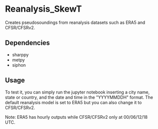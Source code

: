 # Reanalysis_SkewT

Creates pseudosoundings from reanalysis datasets such as ERA5 and CFSR/CFSRv2. 

## Dependencies

- sharppy
- metpy
- siphon

## Usage

To test it, you can simply run the jupyter notebook inserting a city name, state or country, and the date and time in the "YYYYMMDDH" format. The default reanalysis model is set to ERA5 but you can also change it to CFSR/CFSRv2. 

Note: ERA5 has hourly outputs while CFSR/CFSRv2 only at 00/06/12/18 UTC.
